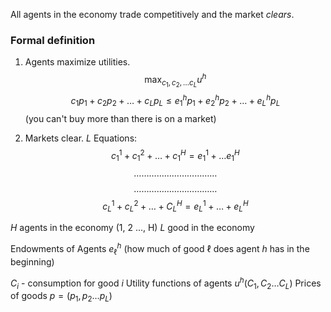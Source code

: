 
All agents in the economy trade competitively and the market *clears*.

### Formal definition
1. Agents maximize utilities.
$$
\max_{c_{1},c_{2},\dots c_{L}} u^h
$$
$$
c_{1}p_{1}+c_{2}p_{2}+\dots+c_{L}p_{L} \leq e_{1}^hp_{1} + e_{2}^hp_{2} + \dots + e_{L}^hp_{L}
$$
(you can't buy more than there is on a market)

2. Markets clear.
$L \text{ Equations:}$
$$c_{1}^1 + c_{1}^2 + \dots + c_{1}^H=e_{1}^1+ \dots e_{1}^H$$
$$
\dots\dots\dots\dots\dots\dots\dots\dots\dots\dots\dots
$$
$$
\dots\dots\dots\dots\dots\dots\dots\dots\dots\dots\dots
$$
$$
c_{L}^1+c_{L}^2+\dots+C_{L}^H = e_{L}^1+\dots+e_{L}^H
$$

$H$ agents in the economy (1, 2 ..., H)
$L$ good in the economy

Endowments of Agents     $e_{\ell}^h$ 
(how much of good $\ell$ does agent $h$ has in the beginning)

$C_{i}$ - consumption for good $i$
Utility functions of agents $u^h (C_{1}, C_{2} \dots C_{L})$
Prices of goods      $p = (p_{1},p_{2}\dots p_{L})$

